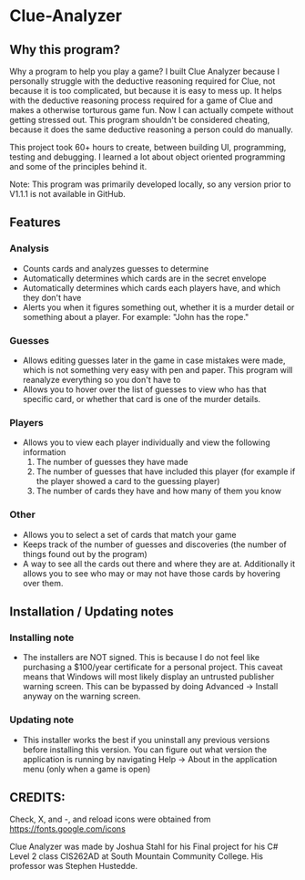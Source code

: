 # Clue-Analyzer


## Why this program?

Why a program to help you play a game? I built Clue Analyzer because I personally struggle with the deductive reasoning required for Clue, not because it is too complicated, but because it is easy to mess up. It helps with the deductive reasoning process required for a game of Clue and makes a otherwise torturous game fun. Now I can actually compete without getting stressed out. This program shouldn't be considered cheating, because it does the same deductive reasoning a person could do manually.

This project took 60+ hours to create, between building UI, programming, testing and debugging. I learned a lot about object oriented programming and some of the principles behind it.

Note: This program was primarily developed locally, so any version prior to V1.1.1 is not available in GitHub.




## Features


### Analysis
- Counts cards and analyzes guesses to determine 
- Automatically determines which cards are in the secret envelope
- Automatically determines which cards each players have, and which they don't have
- Alerts you when it figures something out, whether it is a murder detail or something about a player. For example: "John has the rope."


### Guesses
- Allows editing guesses later in the game in case mistakes were made, which is not something very easy with pen and paper. This program will reanalyze everything so you don't have to
- Allows you to hover over the list of guesses to view who has that specific card, or whether that card is one of the murder details.


### Players
- Allows you to view each player individually and view the following information
    1. The number of guesses they have made
    2. The number of guesses that have included this player (for example if the player showed a card to the guessing player)
    3. The number of cards they have and how many of them you know 


### Other
- Allows you to select a set of cards that match your game
- Keeps track of the number of guesses and discoveries (the number of things found out by the program)
- A way to see all the cards out there and where they are at. Additionally it allows you to see who may or may not have those cards by hovering over them.



## Installation / Updating notes

### Installing note
- The installers are NOT signed. This is because I do not feel like purchasing a $100/year certificate for a personal project. This caveat means that Windows will most likely display an untrusted publisher warning screen. This can be bypassed by doing Advanced -> Install anyway on the warning screen.

### Updating note
- This installer works the best if you uninstall any previous versions before installing this version. You can figure out what version the application is running by navigating Help -> About in the application menu (only when a game is open)



## CREDITS: 

Check, X, and -, and reload icons were obtained from https://fonts.google.com/icons

Clue Analyzer was made by Joshua Stahl for his Final project for his C# Level 2 class CIS262AD at South Mountain Community College.
His professor was Stephen Hustedde.